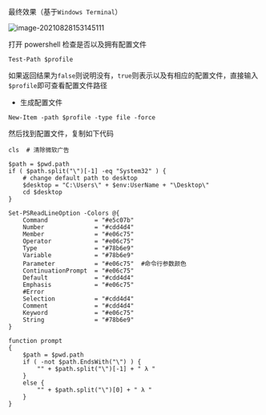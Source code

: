 最终效果（基于`Windows Terminal`）

![image-20210828153145111](https://gitee.com/RealBBboy/mark-down-images-repo/raw/master/NoteImg/image-20210828153145111.png)

打开 powershell 检查是否以及拥有配置文件

```shell
Test-Path $profile
```

如果返回结果为`false`则说明没有，`true`则表示以及有相应的配置文件，直接输入`$profile`即可查看配置文件路径

- 生成配置文件

```shell
New-Item -path $profile -type file -force
```

然后找到配置文件，复制如下代码

```shell
cls  # 清除微软广告

$path = $pwd.path
if ( $path.split("\")[-1] -eq "System32" ) {
    # change default path to desktop
    $desktop = "C:\Users\" + $env:UserName + "\Desktop\"
    cd $desktop
}

Set-PSReadLineOption -Colors @{
    Command             = "#e5c07b"
    Number              = "#cdd4d4"
    Member              = "#e06c75"
    Operator            = "#e06c75"
    Type                = "#78b6e9"
    Variable            = "#78b6e9"
    Parameter           = "#e06c75"  #命令行参数颜色
    ContinuationPrompt  = "#e06c75"
    Default             = "#cdd4d4"
    Emphasis            = "#e06c75"
    #Error
    Selection           = "#cdd4d4"
    Comment             = "#cdd4d4"
    Keyword             = "#e06c75"
    String              = "#78b6e9"
}

function prompt
{
    $path = $pwd.path
    if ( -not $path.EndsWith("\") ) {
        "" + $path.split("\")[-1] + " λ "
    }
    else {
        "" + $path.split("\")[0] + " λ "
    }
}
```

